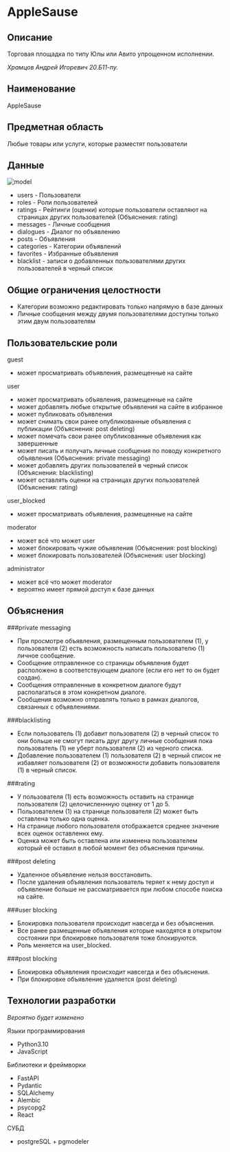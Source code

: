 # AppleSause

## Описание
Торговая площадка по типу Юлы или Авито упрощенном исполнении.

*Храмцов Андрей Игоревич 20.Б11-пу.*

## Наименование
AppleSause

## Предметная область
Любые товары или услуги, которые разместят пользователи

## Данные
![model](https://user-images.githubusercontent.com/73282986/199476953-7df0af07-23e4-4146-887d-19f45a31b48b.png)
- users - Пользователи
- roles - Роли пользователей
- ratings - Рейтинги (оценки) которые пользователи оставляют на страницах других пользователей (Объяснения: rating)
- messages - Личные сообщения
- dialogues - Диалог по объявлению
- posts - Объявления
- categories - Категории объявлений
- favorites - Избранные объявления
- blacklist - записи о добавленных пользователями других пользователей в черный список

## Общие ограничения целостности
- Категории возможно редактировать только напрямую в базе данных
- Личные сообщения между двумя пользователями доступны только этим двум пользователям

## Пользовательские роли

guest
- может просматривать объявления, размещенные на сайте

user
- может просматривать объявления, размещенные на сайте
- может добавлять любые открытые объявления на сайте в избранное
- может публиковать объявления
- может снимать свои ранее опубликованные объявления с публикации (Объяснения: post deleting)
- может помечать свои ранее опубликованные объявления как завершенные
- может писать и получать личные сообщения по поводу конкретного объявления (Объяснения: private messaging)
- может добавлять других пользователей в черный список (Объяснения: blacklisting)
- может оставлять оценки на страницах других пользователей (Объяснения: rating)

user_blocked
- может просматривать объявления, размещенные на сайте

moderator
- может всё что может user
- может блокировать чужие объявления (Объяснения: post blocking)
- может блокировать пользователей (Объяснения: user blocking)

administrator
- может всё что может moderator
- вероятно имеет прямой доступ к базе данных

## Объяснения

###private messaging

- При просмотре объявления, размещенным пользователем (1), у пользователя (2) есть возможность написать пользователю (1) личное сообщение.
- Сообщение отправленное со страницы объявления будет расположено в соответствующем диалоге (если его нет то он будет создан).
- Сообщения отправленные в конкретном диалоге будут располагаться в этом конкретном диалоге.
- Сообщения возможно отправлять только в рамках диалогов, связанных с объявлениями.

###blacklisting
- Если пользователь (1) добавит пользователя (2) в черный список то они больше не смогут писать друг другу личные сообщения пока пользователь (1) не уберт пользователя (2) из черного списка.
- Добавление пользователем (1) пользователя (2) в черный список не избавляет пользователя (2) от возможности добавить пользователя (1) в черный список.

###rating
- У пользователя (1) есть возможность оставить на странице пользователя (2) целочисленнную оценку от 1 до 5.
- Пользователем (1) на странице пользователя (2) может быть оставлена только одна оценка. 
- На странице любого пользователя отображается среднее значение всех оценок оставленнх ему.
- Оценка может быть оставлена или изменена пользователем который её оставил в любой момент без объяснения причины.

###post deleting
- Удаленное объявление нельзя восстановить. 
- После удаления объявления пользователь теряет к нему доступ и объявление больше не рассматривается при любом способе поиска на сайте.

###user blocking 
- Блокировка пользователя происходит навсегда и без объяснения. 
- Все ранее размещенные объявления которые находятся в открытом состоянии при блокировке пользователя тоже блокируются. 
- Роль меняется на user_blocked.

###post blocking 
- Блокировка объявления происходит навсегда и без объяснения. 
- При блокировке объявление удаляется (post deleting)

## Технологии разработки

*Вероятно будет изменено*

Языки программирования
- Python3.10
- JavaScript

Библиотеки и фреймворки
- FastAPI
- Pydantic
- SQLAlchemy
- Alembic
- psycopg2
- React

СУБД
- postgreSQL + pgmodeler
